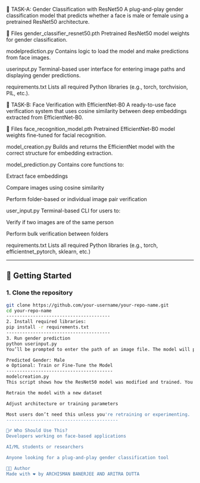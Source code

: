 👤 TASK-A: Gender Classification with ResNet50
A plug-and-play gender classification model that predicts whether a face is male or female using a pretrained ResNet50 architecture.

📁 Files
gender_classifier_resnet50.pth
Pretrained ResNet50 model weights for gender classification.

modelprediction.py
Contains logic to load the model and make predictions from face images.

userinput.py
Terminal-based user interface for entering image paths and displaying gender predictions.

requirements.txt
Lists all required Python libraries (e.g., torch, torchvision, PIL, etc.).

👥 TASK-B: Face Verification with EfficientNet-B0
A ready-to-use face verification system that uses cosine similarity between deep embeddings extracted from EfficientNet-B0.

📁 Files
face_recognition_model.pth
Pretrained EfficientNet-B0 model weights fine-tuned for facial recognition.

model_creation.py
Builds and returns the EfficientNet model with the correct structure for embedding extraction.

model_prediction.py
Contains core functions to:

Extract face embeddings

Compare images using cosine similarity

Perform folder-based or individual image pair verification

user_input.py
Terminal-based CLI for users to:

Verify if two images are of the same person

Perform bulk verification between folders

requirements.txt
Lists all required Python libraries (e.g., torch, efficientnet_pytorch, sklearn, etc.)


--------------------------------------

## 🚀 Getting Started

### 1. Clone the repository
```bash
git clone https://github.com/your-username/your-repo-name.git
cd your-repo-name
---------------------------------------
2. Install required libraries:
pip install -r requirements.txt
---------------------------------------
3. Run gender prediction
python userinput.py
You’ll be prompted to enter the path of an image file. The model will process it and print something like:

Predicted Gender: Male
⚙️ Optional: Train or Fine-Tune the Model
----------------------------------------
modelcreation.py
This script shows how the ResNet50 model was modified and trained. You can use it to:

Retrain the model with a new dataset

Adjust architecture or training parameters

Most users don’t need this unless you're retraining or experimenting.
------------------------------------------

🙋‍♂️ Who Should Use This?
Developers working on face-based applications

AI/ML students or researchers

Anyone looking for a plug-and-play gender classification tool

👨‍💻 Author
Made with ❤️ by ARCHISMAN BANERJEE AND ARITRA DUTTA
